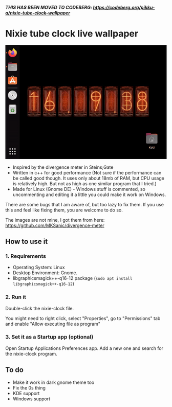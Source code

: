 ***THIS HAS BEEN MOVED TO CODEBERG: https://codeberg.org/pikku-a/nixie-tube-clock-wallpaper***

# Nixie tube clock live wallpaper
![Gif of the wallpaper in action.](https://github.com/Pikku-a/nixie-tube-clock-wallpaper/blob/master/nixie-clock-wallpaper.gif?raw=true)

- Inspired by the divergence meter in Steins;Gate
- Written in c++ for good performance (Not sure if the performance can be called good though. It uses only about 18mb of RAM, but CPU usage is relatively high. But not as high as one similar program that I tried.)
- Made for Linux (Gnome DE) - Windows stuff is commented, so uncommenting and editing it a little you could make it work on Windows.

There are some bugs that I am aware of, but too lazy to fix them. If you use this and feel like fixing them, you are welcome to do so.

The images are not mine, I got them from here: https://github.com/MKSanic/divergence-meter


## How to use it

### 1. Requirements
- Operating System: Linux
- Desktop Environment: Gnome.
- libgraphicsmagick++-q16-12 package (`sudo apt install libgraphicsmagick++-q16-12`)

### 2. Run it

Double-click the nixie-clock file.

You might need to right click, select "Properties", go to "Permissions" tab and enable "Allow executing file as program"

### 3. Set it as a Startup app (optional)

Open Startup Applications Preferences app.
Add a new one and search for the nixie-clock program.


## To do
- Make it work in dark gnome theme too
- Fix the 0s thing
- KDE support
- Windows support

